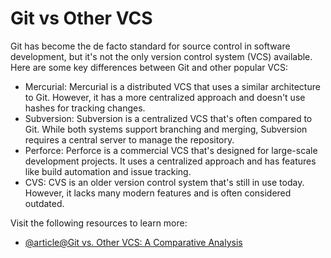 # Git vs Other VCS

Git has become the de facto standard for source control in software development, but it's not the only version control system (VCS) available. Here are some key differences between Git and other popular VCS:

- Mercurial: Mercurial is a distributed VCS that uses a similar architecture to Git. However, it has a more centralized approach and doesn't use hashes for tracking changes.
- Subversion: Subversion is a centralized VCS that's often compared to Git. While both systems support branching and merging, Subversion requires a central server to manage the repository.
- Perforce: Perforce is a commercial VCS that's designed for large-scale development projects. It uses a centralized approach and has features like build automation and issue tracking.
- CVS: CVS is an older version control system that's still in use today. However, it lacks many modern features and is often considered outdated.

Visit the following resources to learn more:

- [@article@Git vs. Other VCS: A Comparative Analysis](https://medium.com/@pascalchinedu2000/git-vs-other-vcs-a-comparative-analysis-5cb03ad58e0e)